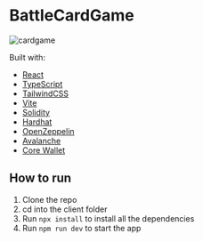 # BattleCardGame

![cardgame](https://user-images.githubusercontent.com/43752457/229119894-d3665524-4bfa-4ff3-a446-190105c4d789.png)

Built with:

- [React](https://reactjs.org/)
- [TypeScript](https://www.typescriptlang.org/)
- [TailwindCSS](https://tailwindcss.com/)
- [Vite](https://vitejs.dev/)
- [Solidity](https://docs.soliditylang.org/en/v0.8.9/)
- [Hardhat](https://hardhat.org/)
- [OpenZeppelin](https://openzeppelin.com/)
- [Avalanche](https://docs.avax.network/build/tutorials/smart-contracts/deploy-a-smart-contract-on-avalanche-using-remix-and-metamask)
- [Core Wallet](https://wallet.avax.network/)

## How to run

1. Clone the repo
2. cd into the client folder
3. Run `npx install` to install all the dependencies
4. Run `npm run dev` to start the app